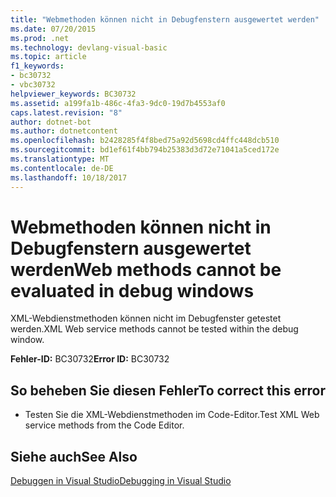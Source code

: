 ```yaml
---
title: "Webmethoden können nicht in Debugfenstern ausgewertet werden"
ms.date: 07/20/2015
ms.prod: .net
ms.technology: devlang-visual-basic
ms.topic: article
f1_keywords:
- bc30732
- vbc30732
helpviewer_keywords: BC30732
ms.assetid: a199fa1b-486c-4fa3-9dc0-19d7b4553af0
caps.latest.revision: "8"
author: dotnet-bot
ms.author: dotnetcontent
ms.openlocfilehash: b2428285f4f8bed75a92d5698cd4ffc448dcb510
ms.sourcegitcommit: bd1ef61f4bb794b25383d3d72e71041a5ced172e
ms.translationtype: MT
ms.contentlocale: de-DE
ms.lasthandoff: 10/18/2017
---
```

# <a name="web-methods-cannot-be-evaluated-in-debug-windows"></a><span data-ttu-id="87db1-102">Webmethoden können nicht in Debugfenstern ausgewertet werden</span><span class="sxs-lookup"><span data-stu-id="87db1-102">Web methods cannot be evaluated in debug windows</span></span>
<span data-ttu-id="87db1-103">XML-Webdienstmethoden können nicht im Debugfenster getestet werden.</span><span class="sxs-lookup"><span data-stu-id="87db1-103">XML Web service methods cannot be tested within the debug window.</span></span>  
  
 <span data-ttu-id="87db1-104">**Fehler-ID:** BC30732</span><span class="sxs-lookup"><span data-stu-id="87db1-104">**Error ID:** BC30732</span></span>  
  
## <a name="to-correct-this-error"></a><span data-ttu-id="87db1-105">So beheben Sie diesen Fehler</span><span class="sxs-lookup"><span data-stu-id="87db1-105">To correct this error</span></span>  
  
-   <span data-ttu-id="87db1-106">Testen Sie die XML-Webdienstmethoden im Code-Editor.</span><span class="sxs-lookup"><span data-stu-id="87db1-106">Test XML Web service methods from the Code Editor.</span></span>  
  
## <a name="see-also"></a><span data-ttu-id="87db1-107">Siehe auch</span><span class="sxs-lookup"><span data-stu-id="87db1-107">See Also</span></span>  
 [<span data-ttu-id="87db1-108">Debuggen in Visual Studio</span><span class="sxs-lookup"><span data-stu-id="87db1-108">Debugging in Visual Studio</span></span>](/visualstudio/debugger/debugging-in-visual-studio)
